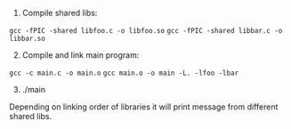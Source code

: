 1. Compile shared libs:

`gcc -fPIC -shared libfoo.c -o libfoo.so`
`gcc -fPIC -shared libbar.c -o libbar.so`

2. Compile and link main program:

`gcc -c main.c -o main.o`
`gcc main.o -o main -L. -lfoo -lbar`

3. ./main

Depending on linking order of libraries it will print message from different shared libs.
